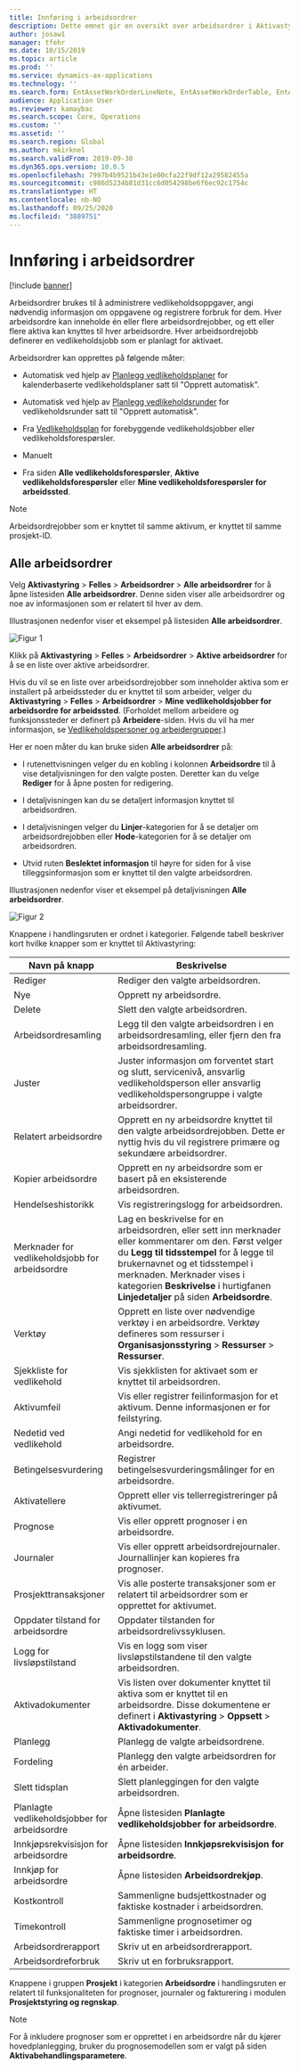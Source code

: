 ```yaml
---
title: Innføring i arbeidsordrer
description: Dette emnet gir en oversikt over arbeidsordrer i Aktivastyring.
author: josaw1
manager: tfehr
ms.date: 10/15/2019
ms.topic: article
ms.prod: ''
ms.service: dynamics-ax-applications
ms.technology: ''
ms.search.form: EntAssetWorkOrderLineNote, EntAssetWorkOrderTable, EntAssetWorkOrderActive, EntAssetWorkOrderHoursInfoPart, EntAssetWorkOrderLineListPage, EntAssetWorkOrderAddObjectBOMItem, EntAssetWorkOrderTablePoolAdd, EntAssetWorkOrderPurchReqListPagePreviewPane, EntAssetWorkOrderPoolReferenceAdd, EntAssetWorkOrderWorkspace, EntAssetWorkOrderTableAdjust, EntAssetWorkOrderGantt, EntAssetWorkOrderNotes, EntAssetWorkOrderActivePart, EntAssetWorkOrderTableInfoPart, EntAssetWorkOrderLineListPagePreviewPane, EntAssetWorkOrderTool, EntAssetMobileWorkOrderLineDetails, EntAssetMobileWorkOrderLineList, EntAssetMobileWorkOrderDetails
audience: Application User
ms.reviewer: kamaybac
ms.search.scope: Core, Operations
ms.custom: ''
ms.assetid: ''
ms.search.region: Global
ms.author: mkirknel
ms.search.validFrom: 2019-09-30
ms.dyn365.ops.version: 10.0.5
ms.openlocfilehash: 7997b4b9521b43e1e00cfa22f9df12a29582455a
ms.sourcegitcommit: c986d5234b81d31cc6d054298be6f6ec92c1754c
ms.translationtype: HT
ms.contentlocale: nb-NO
ms.lasthandoff: 09/25/2020
ms.locfileid: "3889751"
---
```

# <a name="introduction-to-work-orders"></a>Innføring i arbeidsordrer

[!include [banner](../../includes/banner.md)]



Arbeidsordrer brukes til å administrere vedlikeholdsoppgaver, angi nødvendig informasjon om oppgavene og registrere forbruk for dem. Hver arbeidsordre kan inneholde én eller flere arbeidsordrejobber, og ett eller flere aktiva kan knyttes til hver arbeidsordre. Hver arbeidsordrejobb definerer en vedlikeholdsjobb som er planlagt for aktivaet.

Arbeidsordrer kan opprettes på følgende måter:

- Automatisk ved hjelp av [Planlegg vedlikeholdsplaner](../preventive-and-reactive-maintenance/schedule-maintenance-plans.md) for kalenderbaserte vedlikeholdsplaner satt til "Opprett automatisk".

- Automatisk ved hjelp av [Planlegg vedlikeholdsrunder](../preventive-and-reactive-maintenance/maintenance-rounds.md) for vedlikeholdsrunder satt til "Opprett automatisk".

- Fra [Vedlikeholdsplan](../preventive-and-reactive-maintenance/maintenance-schedule.md) for forebyggende vedlikeholdsjobber eller vedlikeholdsforespørsler.

- Manuelt

- Fra siden **Alle vedlikeholdsforespørsler**, **Aktive vedlikeholdsforespørsler** eller **Mine vedlikeholdsforespørsler for arbeidssted**.

>[!NOTE]
>Arbeidsordrejobber som er knyttet til samme aktivum, er knyttet til samme prosjekt-ID.

## <a name="all-work-orders"></a>Alle arbeidsordrer

Velg **Aktivastyring** > **Felles** > **Arbeidsordrer** > **Alle arbeidsordrer** for å åpne listesiden **Alle arbeidsordrer**. Denne siden viser alle arbeidsordrer og noe av informasjonen som er relatert til hver av dem.

Illustrasjonen nedenfor viser et eksempel på listesiden **Alle arbeidsordrer**.

![Figur 1](media/01-work-orders.png)

Klikk på **Aktivastyring** > **Felles** > **Arbeidsordrer** > **Aktive arbeidsordrer** for å se en liste over aktive arbeidsordrer. 

Hvis du vil se en liste over arbeidsordrejobber som inneholder aktiva som er installert på arbeidssteder du er knyttet til som arbeider, velger du **Aktivastyring** > **Felles** > **Arbeidsordrer** > **Mine vedlikeholdsjobber for arbeidsordre for arbeidssted**. (Forholdet mellom arbeidere og funksjonssteder er definert på **Arbeidere**-siden. Hvis du vil ha mer informasjon, se [Vedlikeholdspersoner og arbeidergrupper](../setup-for-objects/workers-and-worker-groups.md).)

Her er noen måter du kan bruke siden **Alle arbeidsordrer** på:

- I rutenettvisningen velger du en kobling i kolonnen **Arbeidsordre** til å vise detaljvisningen for den valgte posten. Deretter kan du velge **Rediger** for å åpne posten for redigering.

- I detaljvisningen kan du se detaljert informasjon knyttet til arbeidsordren.  

- I detaljvisningen velger du **Linjer**-kategorien for å se detaljer om arbeidsordrejobben eller **Hode**-kategorien for å se detaljer om arbeidsordren.  

- Utvid ruten **Beslektet informasjon** til høyre for siden for å vise tilleggsinformasjon som er knyttet til den valgte arbeidsordren.

Illustrasjonen nedenfor viser et eksempel på detaljvisningen **Alle arbeidsordrer**.

![Figur 2](media/02-work-orders.png)


Knappene i handlingsruten er ordnet i kategorier. Følgende tabell beskriver kort hvilke knapper som er knyttet til Aktivastyring:



| Navn på knapp                     | Beskrivelse                                                                                                                                                                                                                                                             |
|---------------------------------|-------------------------------------------------------------------------------------------------------------------------------------------------------------------------------------------------------------------------------------------------------------------------|
| Rediger                            | Rediger den valgte arbeidsordren.                                                                                                                                                                                                                                           |
| Nye                             | Opprett ny arbeidsordre.                                                                                                                                                                                                                                                  |
| Delete                          | Slett den valgte arbeidsordren.                                                                                                                                                                                                                                         |
| Arbeidsordresamling                 | Legg til den valgte arbeidsordren i en arbeidsordresamling, eller fjern den fra arbeidsordresamling.                                                                                                                                                                                           |
| Juster                          | Juster informasjon om forventet start og slutt, servicenivå, ansvarlig vedlikeholdsperson eller ansvarlig vedlikeholdspersongruppe i valgte arbeidsordrer.                                                                                                                                     |
| Relatert arbeidsordre              | Opprett en ny arbeidsordre knyttet til den valgte arbeidsordrejobben. Dette er nyttig hvis du vil registrere primære og sekundære arbeidsordrer.                                                                                                                              |
| Kopier arbeidsordre                 | Opprett en ny arbeidsordre som er basert på en eksisterende arbeidsordren.                                                                                                                                                                                                               |
| Hendelseshistorikk                   | Vis registreringslogg for arbeidsordren.                                                                                                                                                                                                                |
| Merknader for vedlikeholdsjobb for arbeidsordre                           | Lag en beskrivelse for en arbeidsordren, eller sett inn merknader eller kommentarer om den. Først velger du **Legg til tidsstempel** for å legge til brukernavnet og et tidsstempel i merknaden. Merknader vises i kategorien **Beskrivelse** i hurtigfanen **Linjedetaljer** på siden **Arbeidsordre**.         |
| Verktøy                           | Opprett en liste over nødvendige verktøy i en arbeidsordre. Verktøy defineres som ressurser i **Organisasjonsstyring** > **Ressurser** > **Ressurser**.                                                                                                      |
| Sjekkliste for vedlikehold           | Vis sjekklisten for aktivaet som er knyttet til arbeidsordren.                                                                                                                                                                                                              |
| Aktivumfeil                     | Vis eller registrer feilinformasjon for et aktivum. Denne informasjonen er for feilstyring.                                                                                                                                                                                      |
| Nedetid ved vedlikehold            | Angi nedetid for vedlikehold for en arbeidsordre.                                                                                                                                                                                                                               |
| Betingelsesvurdering            | Registrer betingelsesvurderingsmålinger for en arbeidsordre.                                                                                                                                                                                                             |
| Aktivatellere                 | Opprett eller vis tellerregistreringer på aktivumet.                                                                                                                                                                                                                     |
| Prognose                        | Vis eller opprett prognoser i en arbeidsordre.                                                                                                                                                                                                                               |
| Journaler                        | Vis eller opprett arbeidsordrejournaler. Journallinjer kan kopieres fra prognoser.                                                                                                                                                                                         |
| Prosjekttransaksjoner            | Vis alle posterte transaksjoner som er relatert til arbeidsordrer som er opprettet for aktivumet.                                                                                                                                                                                             |
| Oppdater tilstand for arbeidsordre           | Oppdater tilstanden for arbeidsordrelivssyklusen.                                                                                                                                                                                                                                                |
| Logg for livsløpstilstand                      | Vis en logg som viser livsløpstilstandene til den valgte arbeidsordren.                                                                                                                                                                                                                   |
| Aktivadokumenter                | Vis listen over dokumenter knyttet til aktiva som er knyttet til en arbeidsordre. Disse dokumentene er definert i **Aktivastyring** > **Oppsett** > **Aktivadokumenter**.                                                                                                 |
| Planlegg                        | Planlegg de valgte arbeidsordrene.                                                                                                                                                                                                                                      |
| Fordeling            | Planlegg den valgte arbeidsordren for én arbeider.                                                                                                                                                                                                                        |
| Slett tidsplan                 | Slett planleggingen for den valgte arbeidsordren.                                                                                                                                                                                                                          |
| Planlagte vedlikeholdsjobber for arbeidsordre             | Åpne listesiden **Planlagte vedlikeholdsjobber for arbeidsordre**.                                                                                                                                                                                                                             |
| Innkjøpsrekvisisjon for arbeidsordre | Åpne listesiden **Innkjøpsrekvisisjon for arbeidsordre**.                                                                                                                                                                                                                 |
| Innkjøp for arbeidsordre             | Åpne listesiden **Arbeidsordrekjøp**.                                                                                                                                                                                                                             |
| Kostkontroll                    | Sammenligne budsjettkostnader og faktiske kostnader i arbeidsordren.                                                                                                                                                                                                                |
| Timekontroll                    | Sammenligne prognosetimer og faktiske timer i arbeidsordren.                                                                                                                                                                                                                |
| Arbeidsordrerapport               | Skriv ut en arbeidsordrerapport.                                                                                                                                                                                                                                                |
| Arbeidsordreforbruk          | Skriv ut en forbruksrapport.                                                                                                                                                                                                                                               |


Knappene i gruppen **Prosjekt** i kategorien **Arbeidsordre** i handlingsruten er relatert til funksjonaliteten for prognoser, journaler og fakturering i modulen **Prosjektstyring og regnskap**.

>[!NOTE]
>For å inkludere prognoser som er opprettet i en arbeidsordre når du kjører hovedplanlegging, bruker du prognosemodellen som er valgt på siden **Aktivabehandlingsparametere**.


